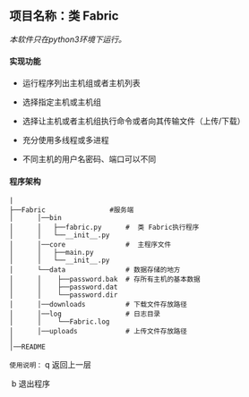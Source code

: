 ## 项目名称：类 Fabric

*本软件只在python3环境下运行。*

#### 实现功能

- 运行程序列出主机组或者主机列表
- 选择指定主机或主机组

- 选择让主机或者主机组执行命令或者向其传输文件（上传/下载）

- 充分使用多线程或多进程

- 不同主机的用户名密码、端口可以不同

#### 程序架构

```php+HTML
|
├──Fabric                #服务端
│      │──bin                       
│      │   ├──fabric.py      #  类 Fabric执行程序   
│      │   └──__init__.py
│      │──core               #  主程序文件        
│      │   ├──main.py         
│      │   └──__init__.py
│      └──data               # 数据存储的地方
│      │    ├──password.bak  # 存所有主机的基本数据
│      │	├──password.dat
│      │    └──password.dir
│      │──downloads          # 下载文件存放路径
│      │──log                # 日志目录
│      │    └──Fabric.log  
│      │──uploads            # 上传文件存放路径  
│        
│──README
```

`使用说明：`             q 返回上一层 

​		                 b 退出程序

[博客地址]: http://www.cnblogs.com/xiangjun555

